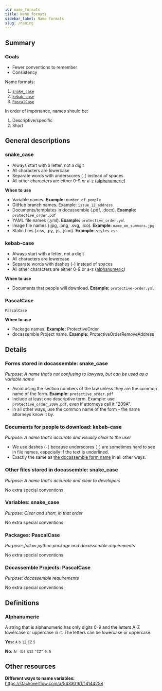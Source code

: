 ```yaml
---
id: name_formats
title: Name formats
sidebar_label: Name formats
slug: /naming
---
```


## Summary

### Goals
* Fewer conventions to remember
* Consistency

Name formats:
1. [`snake_case`](#snake_case)
1. [`kebab-case`](#kebab_case)
1. [`PascalCase`](#pascalcase)

In order of importance, names should be:
1. Descriptive/specific
1. Short


## General descriptions
### snake_case
* Always start with a letter, not a digit
* All characters are lowercase
* Separate words with underscores (`_`) instead of spaces
* All other characters are either 0-9 or a-z ([alphanumeric](#alphanumeric))

**When to use**
- Variable names. **Example:** `number_of_people`
- GitHub branch names. Example: `issue_12_address`
- Documents/templates in docassemble (.pdf, .docx). **Example:** `protective_order.pdf`
- YAML file names (.yml). **Example:** `protective_order.yml`
- Image file names (.jpg, .png, .svg, .ico). **Example:** `name_on_summons.jpg`
- Static files (.css, .py, .js, .json). **Example:** `styles.css`

### kebab-case
* Always start with a letter, not a digit
* All characters are lowercase
* Separate words with dashes (`-`) instead of spaces
* All other characters are either 0-9 or a-z ([alphanumeric](#alphanumeric))

**When to use**
- Documents that people will download. **Example:** `protective-order.yml`

### PascalCase
`PascalCase`

**When to use**
- Package names. **Example:** ProtectiveOrder
- docassemble Project name. **Example:** ProtectiveOrderRemoveAddress


## Details
### Forms stored in docassemble: snake_case

_Purpose: A name that’s not confusing to lawyers, but can be used as a variable name_

* Avoid using the section numbers of the law unless they are the common name of the form. **Example:** `protective_order.pdf`
* Include at least one descriptive term. Example: use `protective_order_209A.pdf`, even if attorneys call it "209A".
* In all other ways, use the common name of the form - the name attorneys know it by.

### Documents for people to download: kebab-case
_Purpose: A name that's accurate and visually clear to the user_

* We use dashes (`-`) because underscores (`_`) are sometimes hard to see in file names, especially if the text is underlined.
* Exactly the same as [the docassemble form name](#forms_stored_in_docassemble_snake_case) in all other ways.

### Other files stored in docassemble: snake_case
_Purpose: A name that's accurate and clear to developers_

No extra special conventions.

### Variables: snake_case
_Purpose: Clear and short, in that order_

No extra special conventions.

### Packages: PascalCase
_Purpose: follow python package and docassemble requirements_

No extra special conventions.

### Docassemble Projects: PascalCase
_Purpose: docassemble requirements_

No extra special conventions.


## Definitions

### Alphanumeric
A string that is alphanumeric has only digits 0-9 and the letters A-Z lowercase or uppercase in it. The letters can be lowercase or uppercase.

**Yes:** `A` `b` `12` `CZ` `5`

**No:** `A!` `(b)` `$12` `"CZ"` `0.5` 


## Other resources
**Different ways to name variables:** https://stackoverflow.com/a/54330161/14144258
